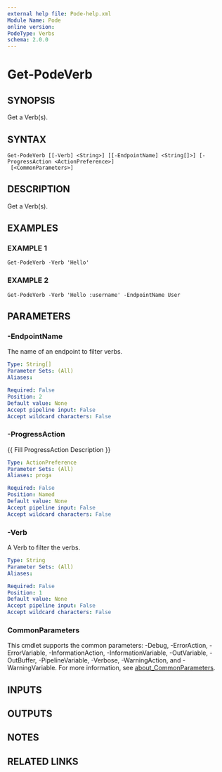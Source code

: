 ```yaml
---
external help file: Pode-help.xml
Module Name: Pode
online version:
PodeType: Verbs
schema: 2.0.0
---
```


# Get-PodeVerb

## SYNOPSIS
Get a Verb(s).

## SYNTAX

```
Get-PodeVerb [[-Verb] <String>] [[-EndpointName] <String[]>] [-ProgressAction <ActionPreference>]
 [<CommonParameters>]
```

## DESCRIPTION
Get a Verb(s).

## EXAMPLES

### EXAMPLE 1
```
Get-PodeVerb -Verb 'Hello'
```

### EXAMPLE 2
```
Get-PodeVerb -Verb 'Hello :username' -EndpointName User
```

## PARAMETERS

### -EndpointName
The name of an endpoint to filter verbs.

```yaml
Type: String[]
Parameter Sets: (All)
Aliases:

Required: False
Position: 2
Default value: None
Accept pipeline input: False
Accept wildcard characters: False
```

### -ProgressAction
{{ Fill ProgressAction Description }}

```yaml
Type: ActionPreference
Parameter Sets: (All)
Aliases: proga

Required: False
Position: Named
Default value: None
Accept pipeline input: False
Accept wildcard characters: False
```

### -Verb
A Verb to filter the verbs.

```yaml
Type: String
Parameter Sets: (All)
Aliases:

Required: False
Position: 1
Default value: None
Accept pipeline input: False
Accept wildcard characters: False
```

### CommonParameters
This cmdlet supports the common parameters: -Debug, -ErrorAction, -ErrorVariable, -InformationAction, -InformationVariable, -OutVariable, -OutBuffer, -PipelineVariable, -Verbose, -WarningAction, and -WarningVariable. For more information, see [about_CommonParameters](http://go.microsoft.com/fwlink/?LinkID=113216).

## INPUTS

## OUTPUTS

## NOTES

## RELATED LINKS
